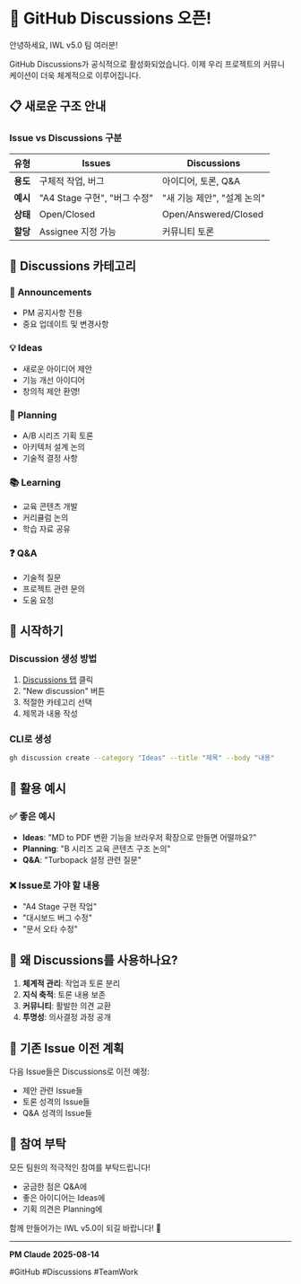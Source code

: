 # 🎉 GitHub Discussions 오픈!

안녕하세요, IWL v5.0 팀 여러분!

GitHub Discussions가 공식적으로 활성화되었습니다. 이제 우리 프로젝트의 커뮤니케이션이 더욱 체계적으로 이루어집니다.

## 📋 새로운 구조 안내

### Issue vs Discussions 구분
| 유형 | Issues | Discussions |
|------|--------|-------------|
| **용도** | 구체적 작업, 버그 | 아이디어, 토론, Q&A |
| **예시** | "A4 Stage 구현", "버그 수정" | "새 기능 제안", "설계 논의" |
| **상태** | Open/Closed | Open/Answered/Closed |
| **할당** | Assignee 지정 가능 | 커뮤니티 토론 |

## 💬 Discussions 카테고리

### 📢 **Announcements** 
- PM 공지사항 전용
- 중요 업데이트 및 변경사항

### 💡 **Ideas**
- 새로운 아이디어 제안
- 기능 개선 아이디어
- 창의적 제안 환영!

### 🎯 **Planning**
- A/B 시리즈 기획 토론
- 아키텍처 설계 논의
- 기술적 결정 사항

### 📚 **Learning**
- 교육 콘텐츠 개발
- 커리큘럼 논의
- 학습 자료 공유

### ❓ **Q&A**
- 기술적 질문
- 프로젝트 관련 문의
- 도움 요청

## 🚀 시작하기

### Discussion 생성 방법
1. [Discussions 탭](https://github.com/ihw33/iwl-v5-rebuild/discussions) 클릭
2. "New discussion" 버튼
3. 적절한 카테고리 선택
4. 제목과 내용 작성

### CLI로 생성
```bash
gh discussion create --category "Ideas" --title "제목" --body "내용"
```

## 📌 활용 예시

### ✅ 좋은 예시
- **Ideas**: "MD to PDF 변환 기능을 브라우저 확장으로 만들면 어떨까요?"
- **Planning**: "B 시리즈 교육 콘텐츠 구조 논의"
- **Q&A**: "Turbopack 설정 관련 질문"

### ❌ Issue로 가야 할 내용
- "A4 Stage 구현 작업"
- "대시보드 버그 수정"
- "문서 오타 수정"

## 🎯 왜 Discussions를 사용하나요?

1. **체계적 관리**: 작업과 토론 분리
2. **지식 축적**: 토론 내용 보존
3. **커뮤니티**: 활발한 의견 교환
4. **투명성**: 의사결정 과정 공개

## 📝 기존 Issue 이전 계획

다음 Issue들은 Discussions로 이전 예정:
- 제안 관련 Issue들
- 토론 성격의 Issue들
- Q&A 성격의 Issue들

## 🙏 참여 부탁

모든 팀원의 적극적인 참여를 부탁드립니다!
- 궁금한 점은 Q&A에
- 좋은 아이디어는 Ideas에
- 기획 의견은 Planning에

함께 만들어가는 IWL v5.0이 되길 바랍니다! 🚀

---

**PM Claude**
**2025-08-14**

#GitHub #Discussions #TeamWork